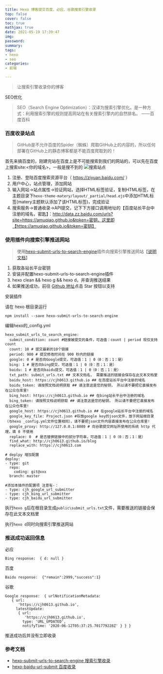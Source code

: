 ```yaml
---
title: Hexo 博客提交百度、必应、谷歌搜索引擎收录
top: false
cover: false
toc: true
mathjax: true
date: 2021-05-19 17:39:47
img:
password:
summary:
tags:
- hexo
- seo
categories:
- 前端

---
```


> 让搜索引擎收录你的博客

<!--more-->

SEO优化
> SEO（Search Engine Optimization）：汉译为搜索引擎优化。是一种方式：利用搜索引擎的规则提高网站在有关搜索引擎内的自然排名。 ——百度百科


### 百度收录站点
>GitHub是不允许百度的Spider（蜘蛛）爬取GitHub上的内容的，所以任何部署在GitHub上的静态博客都是不能百度爬取到的！

首先来搞百度的，刚建完站在百度上是不可能搜索到我们的网站的，可以先在百度上搜索site:<你的域名>，一般是搜不到的
![搜索站点](https://aamuqiao.oss-cn-beijing.aliyuncs.com/uPic/fKHiND.png)

1. 注册、登陆百度搜索资源平台（ https://ziyuan.baidu.com/ ）
2. 用户中心，站点管理，添加网站
3. 输入网站->站点属性->验证网站，选择HTML标签验证，复制HTML标签，在主题目录下`hexo-theme-matery/layout/_partial/head.ejs`中添加HTML标签(matery主题默认添加了该HTML标签)，完成验证
3. 搜索服务->普通收录->API提交，记下下方接口调用地址的【百度站长平台中注册的域名，密匙】：http://data.zz.baidu.com/urls?site=https://amuqiao.github.io&token=密钥，这里即【https://amuqiao.github.io&token=密钥】

### 使用插件向搜索引擎推送网站
> 使用[hexo-submit-urls-to-search-engine](https://github.com/cjh0613/hexo-submit-urls-to-search-engine)插件向搜索引擎推送网站【[说明文档](https://cjh0613.com/20200603HexoSubmitUrlsToSearchEngine.html)】

1. 获取各站长平台密钥
1. 安装并配置hexo-submit-urls-to-search-engine插件
1. hexo clean && hexo g && hexo d，并查询推送结果
1. 如果推送成功，前往 [Github 地址](https://github.com/cjh0613/hexo-submit-urls-to-search-engine)点击 Star 按钮以支持

安装插件

请在 hexo 根目录运行
```
npm install --save hexo-submit-urls-to-search-engine
```

编辑hexo的_config.yml
```
hexo_submit_urls_to_search_engine:
  submit_condition: count #链接被提交的条件，可选值：count | period 现仅支持count
  count: 10 # 提交最新的10个链接
  period: 900 # 提交修改时间在 900 秒内的链接
  google: 0 # 是否向Google提交，可选值：1 | 0（0：否；1：是）
  bing: 1 # 是否向bing提交，可选值：1 | 0（0：否；1：是）
  baidu: 1 # 是否向baidu提交，可选值：1 | 0（0：否；1：是）
  txt_path: submit_urls.txt ## 文本文档名， 需要推送的链接会保存在此文本文档里
  baidu_host: https://cjh0613.github.io ## 在百度站长平台中注册的域名
  baidu_token: 请按照文档说明获取 ## 请注意这是您的秘钥， 所以请不要把它直接发布在公众仓库里!
  bing_host: https://cjh0613.github.io ## 在bing站长平台中注册的域名
  bing_token: 请按照文档说明获取 ## 请注意这是您的秘钥， 所以请不要把它直接发布在公众仓库里!
  google_host: https://cjh0613.github.io ## 在google站长平台中注册的域名
  google_key_file: Project.json #存放google key的json文件，放于网站根目录（与hexo _config.yml文件位置相同），请不要把json文件内容直接发布在公众仓库里!
  google_proxy: http://127.0.0.1:8080 # 向谷歌提交网址所使用的系统 http 代理，填 0 不使用
  replace: 0  # 是否替换链接中的部分字符串，可选值：1 | 0（0：否；1：是）
  find_what: http://cjh0613.github.io/blog
  replace_with: https://cjh0613.com

# deplpy 增加配置
deploy:
- type: git
  repo: 
    coding: git@xxx
  branch: master 
  
#添加本插件的配置项 注意有-：
- type: cjh_google_url_submitter
- type: cjh_bing_url_submitter
- type: cjh_baidu_url_submitter
```

执行`hexo g`后在根目录生成`public\submit_urls.txt`文件，需要推送的链接会保存在此文本文档里

执行`hexo d`同时向搜索引擎推送网站

### 推送成功返回信息
必应
```
Bing response:  { d: null }
```
百度

```
Baidu response:  {"remain":2999,"success":1}
```
谷歌
```
Google response:  { urlNotificationMetadata:
   { url:
      'https://cjh0613.github.io',
     latestUpdate:
      { url:
         'https://cjh0613.github.io',
        type: 'URL_UPDATED',
        notifyTime: '2020-06-12T05:37:25.701779228Z' } } }
```

推送成功后并没有立即收录



### 参考文档

- [hexo-submit-urls-to-search-engine 搜索引擎收录](https://github.com/cjh0613/hexo-submit-urls-to-search-engine)
- [hexo-baidu-url-submit 百度收录](https://github.com/huiwang/hexo-baidu-url-submit)